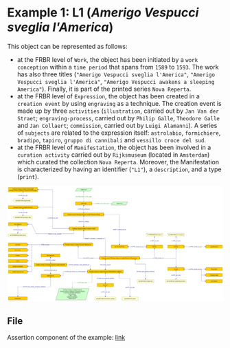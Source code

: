 # Example 1: L1 (*Amerigo Vespucci sveglia l'America*)
This object can be represented as follows:
* at the FRBR level of `Work`, the object has been initiated by a `work conception` within a `time period` that spans from `1589` to `1593`. The work has also three titles (`"Amerigo Vespucci sveglia l'America"`, `"Amerigo Vespucci sveglia l'America"`, `"Amerigo Vespucci awakens a sleeping America"`). Finally, it is part of the printed series `Nova Reperta`.
* at the FRBR level of `Expression`, the object has been created in a `creation event` by using `engraving` as a technique. The creation event is made up by three `activities` (`illustration`, carried out by `Jan Van der Straet`; `engraving-process`, carried out by `Philip Galle`, `Theodore Galle` and `Jan Collaert`; `commission`, carried out by `Luigi Alamanni`). A series of `subjects` are related to the expression itself: `astrolabio`, `formichiere`, `bradipo`, `tapiro`, `gruppo di cannibali` and `vessillo croce del sud`.
* at the FRBR level of `Manifestation`, the object has been involved in a `curation activity` carried out by `Rijksmuseum` (located in `Amsterdam`) which curated the collection `Nova Reperta`. Moreover, the Manifestation is characterized by having an identifier (`"L1"`), a `description`, and a type (`print`).

![Simplified diagram of the scenario described.](./diagrams/example-01.png)

## File
Assertion component of the example: [link](Abox.ttl)
